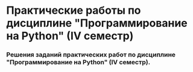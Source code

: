 <h1>Практические работы по дисциплине "Программирование на Python" (IV семестр)</h1>
<h3>Решения заданий практических работ по дисциплине "Программирование на Python" (IV семестр).</p>